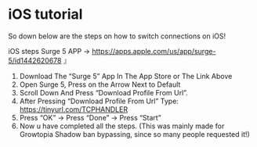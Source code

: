 # iOS tutorial

So down below are the steps on how to switch connections on iOS!

iOS  steps Surge 5 APP → https://apps.apple.com/us/app/surge-5/id1442620678 』
1. Download The “Surge 5” App In The App Store or The Link Above
2. Open Surge 5, Press on the Arrow Next to Default
3. Scroll Down And Press “Download Profile From Url”.
4. After Pressing “Download Profile From Url” Type: https://tinyurl.com/TCPHANDLER
5. Press “OK” → Press “Done” → Press “Start”
6. Now u have completed all the steps. (This was mainly made for Growtopia Shadow ban bypassing, since so many people requested it!)
